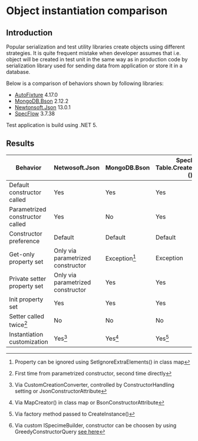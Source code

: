 # Object instantiation comparison

## Introduction

Popular serialization and test utility libraries create objects using different strategies. It is quite frequent mistake
when developer assumes that i.e. object will be created in test unit in the same way as in production code by 
serialization library used for sending data from application or store it in a database.

Below is a comparison of behaviors shown by following libraries:
* [AutoFixture](https://github.com/AutoFixture/AutoFixture) 4.17.0
* [MongoDB.Bson](https://mongodb.github.io/mongo-csharp-driver/2.12/) 2.12.2
* [Newtonsoft.Json](https://www.newtonsoft.com/json/help/html/Introduction.htm) 13.0.1
* [SpecFlow](https://docs.specflow.org/projects/specflow/en/latest/) 3.7.38 

Test application is build using .NET 5.

## Results

|Behavior                       |Netwosoft.Json                   |MongoDB.Bson |SpecFlow Table.CreateInstance<>()|AutoFixture Fixture.Create<>()   |
|-------------------------------|---------------------------------|-------------|---------------------------------|---------------------------------|
|Default constructor called     |Yes                              |Yes          |Yes                              |Yes                              |
|Parametrized constructor called|Yes                              |No           |Yes                              |Yes                              |
|Constructor preference         |Default                          |Default      |Default                          |Default                          |
|Get-only property set          |Only via parametrized constructor|Exception[^3]|Exception                        |Only via parametrized constructor|
|Private setter property set    |Only via parametrized constructor|Yes          |Yes                              |Only via parametrized constructor|
|Init property set              |Yes                              |Yes          |Yes                              |Yes                              |
|Setter called twice[^1]        |No                               |No           |No                               |Yes                              |
|Instantiation customization    |Yes[^2]                          |Yes[^4]      |Yes[^5]                          |Yes[^6]                          |

[^1]: First time from parametrized constructor, second time directly
[^2]: Via CustomCreationConverter, controlled by ConstructorHandling setting or JsonConstructorAttribute
[^3]: Property can be ignored using SetIgnoreExtraElements() in class map
[^4]: Via MapCreator() in class map or BsonConstructorAttribute
[^5]: Via factory method passed to CreateInstance()
[^6]: Via custom ISpecimeBuilder, constructor can be choosen by using GreedyConstructorQuery [see here](https://blog.ploeh.dk/2011/04/19/ConstructorstrategiesforAutoFixture/)